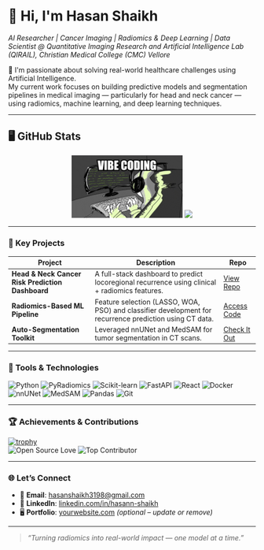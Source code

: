 # 👋 Hi, I'm Hasan Shaikh  
*AI Researcher | Cancer Imaging | Radiomics & Deep Learning | Data Scientist @ Quantitative Imaging Research and Artificial Intelligence Lab (QIRAIL), Christian Medical College (CMC) Vellore*

🔬 I'm passionate about solving real-world healthcare challenges using Artificial Intelligence.  
My current work focuses on building predictive models and segmentation pipelines in medical imaging — particularly for head and neck cancer — using radiomics, machine learning, and deep learning techniques.

---

## 🖥 GitHub Stats

<p align="center">
  <img src="1_W0ur9D98GGM9HGstpvF1ZA.gif" alt="Vibe Coding" width="45%">
   <img src="https://github-readme-streak-stats.herokuapp.com?user=hash123shaikh&theme=default" width="45%">
</p>

---

### 🚀 Key Projects

| Project | Description | Repo |
|--------|-------------|------|
| **Head & Neck Cancer Risk Prediction Dashboard** | A full-stack dashboard to predict locoregional recurrence using clinical + radiomics features. | [View Repo](https://github.com/hash123shaikh/HNC-Risk-Prediction-Dashboard.git) |
| **Radiomics-Based ML Pipeline** | Feature selection (LASSO, WOA, PSO) and classifier development for recurrence prediction using CT data. | [Access Code](https://github.com/hash123shaikh/...) |
| **Auto-Segmentation Toolkit** | Leveraged nnUNet and MedSAM for tumor segmentation in CT scans. | [Check It Out](https://github.com/hash123shaikh/...) |

---

### 🧠 Tools & Technologies

![Python](https://img.shields.io/badge/Python-3776AB?style=for-the-badge&logo=python&logoColor=white)
![PyRadiomics](https://img.shields.io/badge/PyRadiomics-FF6F00?style=for-the-badge&logo=python&logoColor=white)
![Scikit-learn](https://img.shields.io/badge/Scikit--learn-F7931E?style=for-the-badge&logo=scikit-learn&logoColor=white)
![FastAPI](https://img.shields.io/badge/FastAPI-005571?style=for-the-badge&logo=fastapi)
![React](https://img.shields.io/badge/React-20232A?style=for-the-badge&logo=react&logoColor=61DAFB)
![Docker](https://img.shields.io/badge/Docker-2496ED?style=for-the-badge&logo=docker&logoColor=white)
![nnUNet](https://img.shields.io/badge/nnUNet-DeepLearning-blueviolet?style=for-the-badge)
![MedSAM](https://img.shields.io/badge/MedSAM-Segmentation-9cf?style=for-the-badge)
![Pandas](https://img.shields.io/badge/Pandas-150458?style=for-the-badge&logo=pandas&logoColor=white)
![Git](https://img.shields.io/badge/Git-F05032?style=for-the-badge&logo=git&logoColor=white)

---

### 🏆 Achievements & Contributions

[![trophy](https://github-profile-trophy.vercel.app/?username=hash123shaikh&theme=flat&column=7)](https://github.com/ryo-ma/github-profile-trophy)  
![Open Source Love](https://img.shields.io/badge/Open%20Source-%E2%9D%A4-red)
![Top Contributor](https://img.shields.io/badge/Top%20Contributor-%F0%9F%94%A5-orange)

---

### 🌐 Let’s Connect

- 📧 **Email**: hasanshaikh3198@gmail.com  
- 💼 **LinkedIn**: [linkedin.com/in/hasann-shaikh](https://linkedin.com/in/hasann-shaikh)  
- 🖥️ **Portfolio**: [yourwebsite.com](https://yourwebsite.com) *(optional – update or remove)*

---

> *“Turning radiomics into real-world impact — one model at a time.”*
